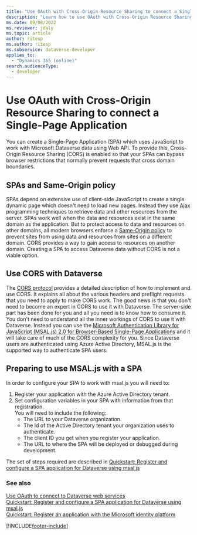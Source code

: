 ```yaml
---
title: "Use OAuth with Cross-Origin Resource Sharing to connect a Single-Page Application (Microsoft Dataverse)| Microsoft Docs"
description: "Learn how to use OAuth with Cross-Origin Resource Sharing (CORS) to connect a Single-Page Application."
ms.date: 09/08/2022
ms.reviewer: jdaly
ms.topic: article
author: ritesp
ms.author: ritesp
ms.subservice: dataverse-developer
applies_to: 
  - "Dynamics 365 (online)"
search.audienceType: 
  - developer
---
```


# Use OAuth with Cross-Origin Resource Sharing to connect a Single-Page Application

You can create a Single-Page Application (SPA) which uses JavaScript to work with Microsoft Dataverse data using Web API. To provide this, Cross-Origin Resource Sharing (CORS) is enabled so that your SPAs can bypass browser restrictions that normally prevent requests that cross domain boundaries.
  
<a name="bkmk_Spas_and_same_origin_policy"></a> 
  
## SPAs and Same-Origin policy  

SPAs depend on extensive use of client-side JavaScript to create a single dynamic page which doesn't need to load new pages. Instead they use [Ajax](https://developer.mozilla.org/docs/Web/Guide/AJAX) programming techniques to retrieve data and other resources from the server. SPAs work well when the data and resources exist in the same domain as the application. But to protect access to data and resources on other domains, all modern browsers enforce a [Same-Origin policy](https://developer.mozilla.org/docs/Web/Security/Same-origin_policy) to prevent sites from using data and resources from sites on a different domain. CORS provides a way to gain access to resources on another domain. Creating a SPA to access Dataverse data without CORS is not a viable option.
  
<a name="bkmk_use_cors"></a>

## Use CORS with Dataverse

The [CORS protocol](https://fetch.spec.whatwg.org/#http-cors-protocol) provides a detailed description of how to implement and use CORS. It explains all about the various headers and preflight requests that you need to apply to make CORS work. The good news is that you don't need to become an expert in CORS to use it with Dataverse. The server-side part has been done for you and all you need is to know how to consume it.  You don't need to understand all the inner workings of CORS to use it with Dataverse. Instead you can use the [Microsoft Authentication Library for JavaScript (MSAL.js) 2.0 for Browser-Based Single-Page Applications](https://github.com/AzureAD/microsoft-authentication-library-for-js/tree/dev/lib/msal-browser) and it will take care of much of the CORS complexity for you. Since Dataverse users are authenticated using Azure Active Directory, MSAL.js is the supported way to authenticate SPA users.

## Preparing to use MSAL.js with a SPA

In order to configure your SPA to work with msal.js you will need to:

1. Register your application with the Azure Active Directory tenant.
1. Set configuration variables in your SPA with information from that registration.  
   You will need to include the following: 
   - The URL to your Dataverse organization.
   - The Id of the Active Directory tenant your organization uses to authenticate.
   - The client ID you get when you register your application.
   - The URL to where the SPA will be deployed or debugged during development.

The set of steps required are described in [Quickstart: Register and configure a SPA application for Dataverse using msal.js](quick-start-register-configure-simplespa-application-msal-js.md)

### See also

[Use OAuth to connect to Dataverse web services](authenticate-oauth.md)<br />
[Quickstart: Register and configure a SPA application for Dataverse using msal.js](quick-start-register-configure-simplespa-application-msal-js.md)<br />
[Quickstart: Register an application with the Microsoft identity platform](/azure/active-directory/develop/quickstart-register-app)

[!INCLUDE[footer-include](../../includes/footer-banner.md)]
